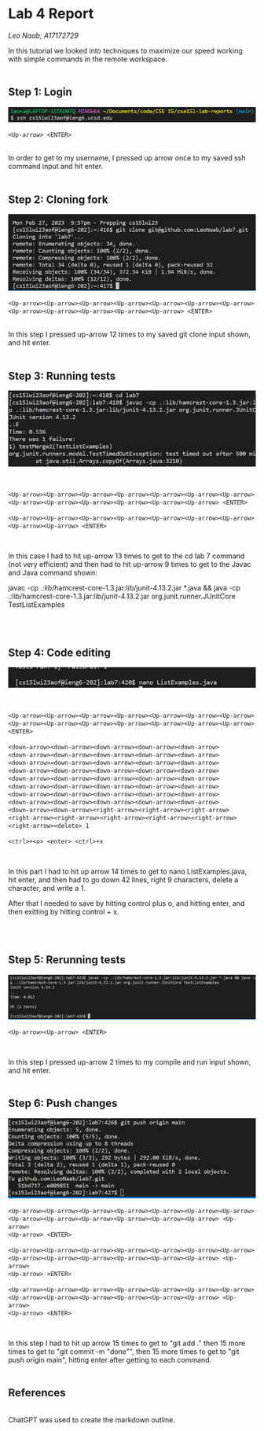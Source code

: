 # Lab 4 Report

*Leo Naab; A17172729*


In this tutorial we looked into techniques to maximize our speed working with simple
commands in the remote workspace.
<br/>
<br/>

## Step 1: Login
![Step 1 Screenshot](images/L4s1.png)
<br/>

```
<Up-arrow> <ENTER>
```
<br/>
In order to get to my username, I pressed up arrow once to my saved ssh command input and hit enter.

<br/>
<br/>

## Step 2: Cloning fork
![Step 1 Screenshot](images/L4s2.png)
<br/>

```
<Up-arrow><Up-arrow><Up-arrow><Up-arrow><Up-arrow><Up-arrow><Up-arrow>
<Up-arrow><Up-arrow><Up-arrow><Up-arrow><Up-arrow> <ENTER>
```

<br/>
In this step I pressed up-arrow 12 times to my saved git clone input shown, and hit enter.

<br/>
<br/>


## Step 3: Running tests
![Step 1 Screenshot](images/L4s3.png)

<br/>

```
<Up-arrow><Up-arrow><Up-arrow><Up-arrow><Up-arrow><Up-arrow><Up-arrow>
<Up-arrow><Up-arrow><Up-arrow><Up-arrow><Up-arrow><Up-arrow> <ENTER>

<Up-arrow><Up-arrow><Up-arrow><Up-arrow><Up-arrow><Up-arrow><Up-arrow>
<Up-arrow><Up-arrow> <ENTER>
```

<br/>

In this case I had to hit up-arrow 13 times to get to the cd lab 7 command (not very efficient)
and then had to hit up-arrow 9 times to get to the Javac and Java command shown: 

javac -cp .:lib/hamcrest-core-1.3.jar:lib/junit-4.13.2.jar *.java && java -cp .:lib/hamcrest-core-1.3.jar:lib/junit-4.13.2.jar org.junit.runner.JUnitCore TestListExamples

<br/>
<br/>


## Step 4: Code editing
![Step 1 Screenshot](images/L4s4.png)

<br/>

```
<Up-arrow><Up-arrow><Up-arrow><Up-arrow><Up-arrow><Up-arrow><Up-arrow>
<Up-arrow><Up-arrow><Up-arrow><Up-arrow><Up-arrow><Up-arrow><Up-arrow> <ENTER>

<down-arrow><down-arrow><down-arrow><down-arrow><down-arrow>
<down-arrow><down-arrow><down-arrow><down-arrow><down-arrow>
<down-arrow><down-arrow><down-arrow><down-arrow><down-arrow>
<down-arrow><down-arrow><down-arrow><down-arrow><down-arrow>
<down-arrow><down-arrow><down-arrow><down-arrow><down-arrow>
<down-arrow><down-arrow><down-arrow><down-arrow><down-arrow>
<down-arrow><down-arrow><down-arrow><down-arrow><down-arrow>
<down-arrow><down-arrow><down-arrow><down-arrow><down-arrow>
<down-arrow><down-arrow><right-arrow><right-arrow><right-arrow>
<right-arrow><right-arrow><right-arrow><right-arrow><right-arrow>
<right-arrow><delete> 1

<ctrl>+<o> <enter> <ctrl>+x
```

<br/>

In this part I had to hit up arrow 14 times to get to nano ListExamples.java, hit enter,
and then had to go down 42 lines, right 9 characters, delete a character, and write a 1.

After that I needed to save by hitting control plus o, and hitting enter, and then exitting by hitting 
control + x.

<br/>
<br/>


## Step 5: Rerunning tests
![Step 1 Screenshot](images/L4s5.png)
<br/>

```
<Up-arrow><Up-arrow> <ENTER>
```
<br/>

In this step I pressed up-arrow 2 times to my compile and run input shown, and hit enter.
<br/>
<br/>

## Step 6: Push changes
![Step 1 Screenshot](images/L4s6.png)
<br/>

```
<Up-arrow><Up-arrow><Up-arrow><Up-arrow><Up-arrow><Up-arrow><Up-arrow>
<Up-arrow><Up-arrow><Up-arrow><Up-arrow><Up-arrow><Up-arrow> <Up-arrow>
<Up-arrow> <ENTER>

<Up-arrow><Up-arrow><Up-arrow><Up-arrow><Up-arrow><Up-arrow><Up-arrow>
<Up-arrow><Up-arrow><Up-arrow><Up-arrow><Up-arrow><Up-arrow> <Up-arrow>
<Up-arrow> <ENTER>

<Up-arrow><Up-arrow><Up-arrow><Up-arrow><Up-arrow><Up-arrow><Up-arrow>
<Up-arrow><Up-arrow><Up-arrow><Up-arrow><Up-arrow><Up-arrow> <Up-arrow>
<Up-arrow> <ENTER>
```
<br/>

In this step I had to hit up arrow 15 times to get to "git add ." then 15 more times to 
get to "git commit -m "done"", then 15 more times to get to "git push origin main", hitting
enter after getting to each command.
<br/>
<br/>


## References
<br/>
ChatGPT was used to create the markdown outline.